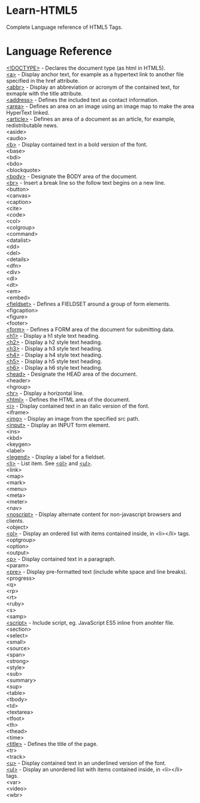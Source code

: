 # Learn-HTML5
Complete Language reference of HTML5 Tags.

# Language Reference

[&lt;!DOCTYPE&gt;](doctype.html) - Declares the document type (as html in HTML5).\
[&lt;a&gt;](a.html) - Display anchor text, for example as a hypertext link to another file specified in the href attribute.\
[&lt;abbr&gt;](abbr.html) - Display an abbreviation or acronym of the contained text, for exmaple with the title attribute.\
[&lt;address&gt;](address.html) - Defines the included text as contact information.\
[&lt;area&gt;](area.html) - Defines an area on an image using an image map to make the area HyperText linked.\
[&lt;article&gt;](article.html) - Defines an area of a document as an article, for example, redistributable news.\
&lt;aside&gt;\
&lt;audio&gt;\
[&lt;b&gt;](b.html) - Display contained text in a bold version of the font.\
&lt;base&gt;\
&lt;bdi&gt;\
&lt;bdo&gt;\
&lt;blockquote&gt;\
[&lt;body&gt;](body.html) - Designate the BODY area of the document.\
[&lt;br&gt;](br.html) - Insert a break line so the follow text begins on a new line.\
&lt;button&gt;\
&lt;canvas&gt;\
&lt;caption&gt;\
&lt;cite&gt;\
&lt;code&gt;\
&lt;col&gt;\
&lt;colgroup&gt;\
&lt;command&gt;\
&lt;datalist&gt;\
&lt;dd&gt;\
&lt;del&gt;\
&lt;details&gt;\
&lt;dfn&gt;\
&lt;div&gt;\
&lt;dl&gt;\
&lt;dt&gt;\
&lt;em&gt;\
&lt;embed&gt;\
[&lt;fieldset&gt;](fieldset.html) - Defines a FIELDSET around a group of form elements.\
&lt;figcaption&gt;\
&lt;figure&gt;\
&lt;footer&gt;\
[&lt;form&gt;](form.html) - Defines a FORM area of the document for submitting data.\
[&lt;h1&gt;](h1.html) - Display a h1 style text heading.\
[&lt;h2&gt;](h2.html) - Display a h2 style text heading.\
[&lt;h3&gt;](h3.html) - Display a h3 style text heading.\
[&lt;h4&gt;](h4.html) - Display a h4 style text heading.\
[&lt;h5&gt;](h5.html) - Display a h5 style text heading.\
[&lt;h6&gt;](h6.html) - Display a h6 style text heading.\
[&lt;head&gt;](head.html) - Designate the HEAD area of the document.\
&lt;header&gt;\
&lt;hgroup&gt;\
[&lt;hr&gt;](hr.html) - Display a horizontal line.\
[&lt;html&gt;](htmlhtml) - Defines the HTML area of the document.\
[&lt;i&gt;](i.html) - Display contained text in an italic version of the font.\
&lt;iframe&gt;\
[&lt;img&gt;](img.html) - Display an image from the specified src path.\
[&lt;input&gt;](input.html) - Display an INPUT form element.\
&lt;ins&gt;\
&lt;kbd&gt;\
&lt;keygen&gt;\
&lt;label&gt;\
[&lt;legend&gt;](legend.html) - Display a label for a fieldset.\
[&lt;li&gt;](ol.html) - List item. See [&lt;ol&gt;](ol.html) and [&lt;ul&gt;](ul.html).\
&lt;link&gt;\
&lt;map&gt;\
&lt;mark&gt;\
&lt;menu&gt;\
&lt;meta&gt;\
&lt;meter&gt;\
&lt;nav&gt;\
[&lt;noscript&gt;](nocript.html) - Display alternate content for non-javascript browsers and clients.\
&lt;object&gt;\
[&lt;ol&gt;](ol.html) - Display an ordered list with items contained inside, in &lt;li&gt;&lt;/li&gt; tags.\
&lt;optgroup&gt;\
&lt;option&gt;\
&lt;output&gt;\
[&lt;p&gt;](p.html) - Display contained text in a paragraph.\
&lt;param&gt;\
[&lt;pre&gt;](pre.html) - Display pre-formatted text (include white space and line breaks).\
&lt;progress&gt;\
&lt;q&gt;\
&lt;rp&gt;\
&lt;rt&gt;\
&lt;ruby&gt;\
&lt;s&gt;\
&lt;samp&gt;\
[&lt;script&gt;](script.html) - Include script, eg. JavaScript ES5 inline from anohter file.\
&lt;section&gt;\
&lt;select&gt;\
&lt;small&gt;\
&lt;source&gt;\
&lt;span&gt;\
&lt;strong&gt;\
&lt;style&gt;\
&lt;sub&gt;\
&lt;summary&gt;\
&lt;sup&gt;\
&lt;table&gt;\
&lt;tbody&gt;\
&lt;td&gt;\
&lt;textarea&gt;\
&lt;tfoot&gt;\
&lt;th&gt;\
&lt;thead&gt;\
&lt;time&gt;\
[&lt;title&gt;](title.html) - Defines the title of the page.\
&lt;tr&gt;\
&lt;track&gt;\
[&lt;u&gt;](u.html) - Display contained text in an underlined version of the font.\
[&lt;ul&gt;](ul.html) - Display an unordered list with items contained inside, in &lt;li&gt;&lt;/li&gt; tags.\
&lt;var&gt;\
&lt;video&gt;\
&lt;wbr&gt;
